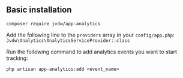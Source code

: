 ## Basic installation

`composer require jvdw/app-analytics`

Add the following line to the `providers` array in your `config/app.php`: `Jvdw\Analytics\AnalyticsServiceProvider::class`



Run the following command to add analytics events you want to start tracking:

`php artisan app-analytics:add <event_name>`

